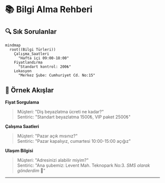 # 📚 Bilgi Alma Rehberi

## 🔍 Sık Sorulanlar
```mermaid
mindmap
  root((Bilgi Türleri))
    Çalışma_Saatleri
      "Hafta içi 09:00-18:00"
    Fiyatlandırma
      "Standart kontrol: 200₺"
    Lokasyon
      "Merkez Şube: Cumhuriyet Cd. No:15"
```

## 🎯 Örnek Akışlar
**Fiyat Sorgulama**  
> Müşteri: "Diş beyazlatma ücreti ne kadar?"  
> Sentiric: "Standart beyazlatma 1500₺, VIP paket 2500₺"  

**Çalışma Saatleri**  
> Müşteri: "Pazar açık mısınız?"  
> Sentiric: "Pazar kapalıyız, cumartesi 10:00-15:00 açığız"  

**Ulaşım Bilgisi**  
> Müşteri: "Adresinizi alabilir miyim?"  
> Sentiric: "Ana şubemiz: Levent Mah. Teknopark No:3. *SMS olarak gönderdim* 📍"


---